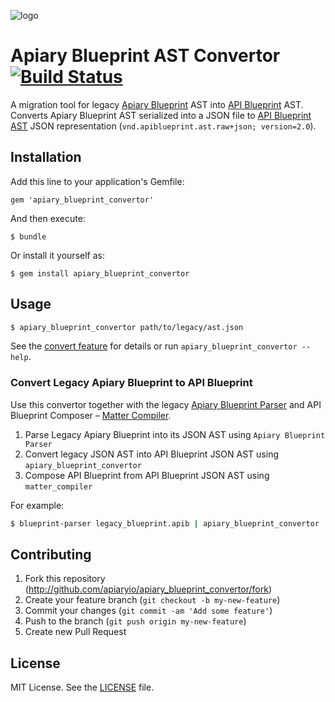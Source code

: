 ![logo](https://raw.github.com/apiaryio/api-blueprint/gh-pages/assets/logo_apiblueprint.png) 

# Apiary Blueprint AST Convertor [![Build Status](https://travis-ci.org/apiaryio/apiary_blueprint_convertor.png?branch=master)](https://travis-ci.org/apiaryio/apiary_blueprint_convertor)
A migration tool for legacy [Apiary Blueprint](https://github.com/apiaryio/blueprint-parser) AST into [API Blueprint](http://apiblueprint.org) AST. Converts Apiary Blueprint AST serialized into a JSON file to [API Blueprint AST](https://github.com/apiaryio/api-blueprint-ast) JSON representation (`vnd.apiblueprint.ast.raw+json; version=2.0`).

## Installation
Add this line to your application's Gemfile:

    gem 'apiary_blueprint_convertor'

And then execute:

    $ bundle

Or install it yourself as:

    $ gem install apiary_blueprint_convertor

## Usage

```sh
$ apiary_blueprint_convertor path/to/legacy/ast.json
```

See the [convert feature](features/convert.feature) for details or run `apiary_blueprint_convertor --help`.

### Convert Legacy Apiary Blueprint to API Blueprint
Use this convertor together with the legacy [Apiary Blueprint Parser](https://github.com/apiaryio/blueprint-parser) and API Blueprint Composer – [Matter Compiler](https://github.com/apiaryio/matter_compiler). 

1. Parse Legacy Apiary Blueprint into its JSON AST using `Apiary Blueprint Parser`
2. Convert legacy JSON AST into API Blueprint JSON AST using `apiary_blueprint_convertor`
3. Compose API Blueprint from API Blueprint JSON AST using `matter_compiler`

For example: 

```sh
$ blueprint-parser legacy_blueprint.apib | apiary_blueprint_convertor | matter_compiler --format json > new_blueprint.md
```

## Contributing
1. Fork this repository (http://github.com/apiaryio/apiary_blueprint_convertor/fork)
2. Create your feature branch (`git checkout -b my-new-feature`)
3. Commit your changes (`git commit -am 'Add some feature'`)
4. Push to the branch (`git push origin my-new-feature`)
5. Create new Pull Request

## License
MIT License. See the [LICENSE](LICENSE) file.
